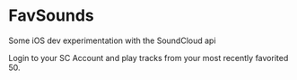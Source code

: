 # FavSounds
Some iOS dev experimentation with the SoundCloud api

Login to your SC Account and play tracks from your most recently favorited 50.

